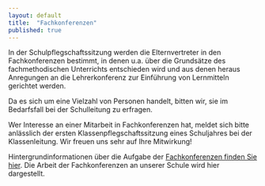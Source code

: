 ```yaml
---
layout: default
title:  "Fachkonferenzen"
published: true
---
```



In der Schulpflegschaftssitzung werden die Elternvertreter in den Fachkonferenzen bestimmt, in denen u.a. über die Grundsätze des fachmethodischen Unterrichts entschieden wird und aus denen heraus Anregungen an die Lehrerkonferenz zur Einführung von Lernmitteln gerichtet werden.

Da es sich um eine Vielzahl von Personen handelt, bitten wir, sie im Bedarfsfall bei der Schulleitung zu erfragen.

Wer Interesse an einer Mitarbeit in Fachkonferenzen hat, meldet sich bitte anlässlich der ersten Klassenpflegschaftssitzung eines Schuljahres bei der Klassenleitung. Wir freuen uns sehr auf Ihre Mitwirkung!

Hintergrundinformationen über die Aufgabe der [Fachkonferenzen finden Sie hier](http://www.le-rs-nw.de/cms/index.php?option=com_content&task=view&id=81&Itemid=26). Die Arbeit der Fachkonferenzen an unserer Schule wird hier dargestellt. 

